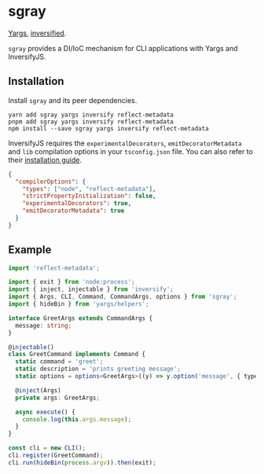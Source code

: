 # sgray

[Yargs](https://yargs.js.org/), [inversified](https://inversify.io/).

`sgray` provides a DI/IoC mechanism for CLI applications with Yargs and InversifyJS.

## Installation

Install `sgray` and its peer dependencies.

```shell
yarn add sgray yargs inversify reflect-metadata
pnpm add sgray yargs inversify reflect-metadata
npm install --save sgray yargs inversify reflect-metadata
```

InversifyJS requires the `experimentalDecorators`, `emitDecoratorMetadata` and `lib` compilation options in your `tsconfig.json` file.
You can also refer to their [installation guide](https://github.com/inversify/InversifyJS/blob/master/wiki/installation.md).

```json
{
  "compilerOptions": {
    "types": ["node", "reflect-metadata"],
    "strictPropertyInitialization": false,
    "experimentalDecorators": true,
    "emitDecoratorMetadata": true
  }
}
```

## Example

```typescript
import 'reflect-metadata';

import { exit } from 'node:process';
import { inject, injectable } from 'inversify';
import { Args, CLI, Command, CommandArgs, options } from 'sgray';
import { hideBin } from 'yargs/helpers';

interface GreetArgs extends CommandArgs {
  message: string;
}

@injectable()
class GreetCommand implements Command {
  static command = 'greet';
  static description = 'prints greeting message';
  static options = options<GreetArgs>((y) => y.option('message', { type: 'string', alias: 'm', default: 'hi' }));

  @inject(Args)
  private args: GreetArgs;

  async execute() {
    console.log(this.args.message);
  }
}

const cli = new CLI();
cli.register(GreetCommand);
cli.run(hideBin(process.argv)).then(exit);
```

